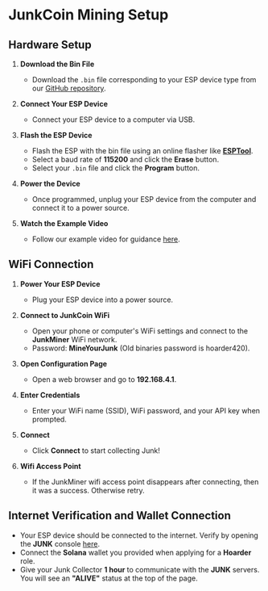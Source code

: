 # JunkCoin Mining Setup

## Hardware Setup

1. **Download the Bin File**  
   - Download the `.bin` file corresponding to your ESP device type from our [GitHub repository](#).

2. **Connect Your ESP Device**  
   - Connect your ESP device to a computer via USB.

3. **Flash the ESP Device**  
   - Flash the ESP with the bin file using an online flasher like **[ESPTool](https://espressif.github.io/esptool-js/)**.
   - Select a baud rate of **115200** and click the **Erase** button.
   - Select your `.bin` file and click the **Program** button.

4. **Power the Device**  
   - Once programmed, unplug your ESP device from the computer and connect it to a power source.

5. **Watch the Example Video**  
   - Follow our example video for guidance [here](https://www.youtube.com/watch?v=25Znu_Eb8ks).

## WiFi Connection

1. **Power Your ESP Device**  
   - Plug your ESP device into a power source.

2. **Connect to JunkCoin WiFi**  
   - Open your phone or computer's WiFi settings and connect to the **JunkMiner** WiFi network.  
   - Password: **MineYourJunk** (Old binaries password is hoarder420).

3. **Open Configuration Page**  
   - Open a web browser and go to **192.168.4.1**.

4. **Enter Credentials**  
   - Enter your WiFi name (SSID), WiFi password, and your API key when prompted.

5. **Connect**  
   - Click **Connect** to start collecting Junk!

6. **Wifi Access Point**
   - If the JunkMiner wifi access point disappears after connecting, then it was a success. Otherwise retry.

## Internet Verification and Wallet Connection

- Your ESP device should be connected to the internet. Verify by opening the **JUNK** console [here](https://junkcoin.lol/console).
- Connect the **Solana** wallet you provided when applying for a **Hoarder** role.
- Give your Junk Collector **1 hour** to communicate with the **JUNK** servers. You will see an **"ALIVE"** status at the top of the page.

